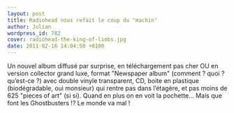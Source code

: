 ```yaml
---
layout: post
title: Radiohead nous refait le coup du "machin"
author: Julian
wordpress_id: 782
cover: radiohead-the-king-of-limbs.jpg
date: 2011-02-16 14:04:50 +0100
---
```


Un nouvel album diffusé par surprise, en téléchargement pas cher OU en version
collector grand luxe, format "Newspaper album" (comment ? quoi ? qu’est-ce ?)
avec double vinyle transparent, CD, boite en plastique (biodégradable, oui
monsieur) qui rentre pas dans l’étagère, et pas moins de 625 "pieces of art" (si
si). Quand en plus on en voit la pochette… Mais que font les Ghostbusters !? Le
monde va mal !
